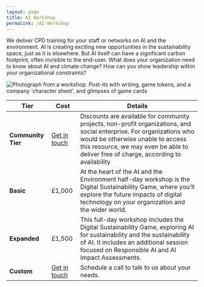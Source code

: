 ```yaml
---
layout: page
title: AI Workshop
permalink: /AI-Workshop
---
```


We deliver CPD training for your staff or networks on AI and the environment. AI is creating exciting new opportunities in the sustainability space, just as it is elsewhere. But AI itself can have a significant carbon footprint, often invisible to the end-user. What does your organization need to know about AI and climate change? How can you show leadership within your organizational constraints?

<img src="https://i.ibb.co/vBjv8tB/Game-workshop-pic-1.jpg" alt="Photograph from a workshop. Post-its with writing, game tokens, and a company 'character sheet', and glimpses of game cards" border="0">

| Tier | Cost | Details
|----|-----|-----|
|**Community Tier**| [Get in touch](/Contact)| Discounts are available for community projects, non-profit organizations, and social enterprise. For organizations who would be otherwise unable to access this resource, we may even be able to deliver free of charge, according to availability
| **Basic**| £1,000 | At the heart of the AI and the Environment half-day workshop is the Digital Sustainability Game, where you’ll explore the future impacts of digital technology on your organization and the wider world.  |
| **Expanded**| £1,500| This full-day workshop includes the Digital Sustainability Game, exploring AI for sustainability and the sustainability of AI. It includes an additional session focused on Responsible AI and AI Impact Assessments. |
| **Custom**| [Get in touch](/Contact) | Schedule a call to talk to us about your needs.|


